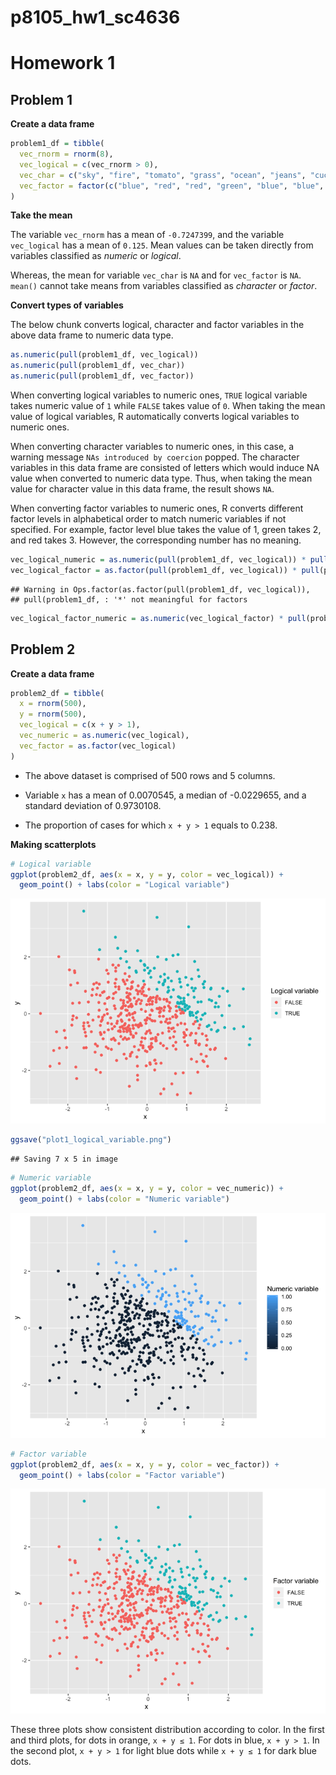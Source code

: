 p8105\_hw1\_sc4636
================

# Homework 1

## Problem 1

**Create a data frame**

``` r
problem1_df = tibble(
  vec_rnorm = rnorm(8),
  vec_logical = c(vec_rnorm > 0),
  vec_char = c("sky", "fire", "tomato", "grass", "ocean", "jeans", "cucumber", "strawberry"),
  vec_factor = factor(c("blue", "red", "red", "green", "blue", "blue", "green", "red"))
)
```

**Take the mean**

The variable `vec_rnorm` has a mean of `-0.7247399`, and the variable
`vec_logical` has a mean of `0.125`. Mean values can be taken directly
from variables classified as *numeric* or *logical*.

Whereas, the mean for variable `vec_char` is `NA` and for `vec_factor`
is `NA`. `mean()` cannot take means from variables classified as
*character* or *factor*.

**Convert types of variables**

The below chunk converts logical, character and factor variables in the
above data frame to numeric data type.

``` r
as.numeric(pull(problem1_df, vec_logical))
as.numeric(pull(problem1_df, vec_char))
as.numeric(pull(problem1_df, vec_factor))
```

When converting logical variables to numeric ones, `TRUE` logical
variable takes numeric value of `1` while `FALSE` takes value of `0`.
When taking the mean value of logical variables, R automatically
converts logical variables to numeric ones.

When converting character variables to numeric ones, in this case, a
warning message `NAs introduced by coercion` popped. The character
variables in this data frame are consisted of letters which would induce
NA value when converted to numeric data type. Thus, when taking the mean
value for character value in this data frame, the result shows `NA`.

When converting factor variables to numeric ones, R converts different
factor levels in alphabetical order to match numeric variables if not
specified. For example, factor level blue takes the value of 1, green
takes 2, and red takes 3. However, the corresponding number has no
meaning.

``` r
vec_logical_numeric = as.numeric(pull(problem1_df, vec_logical)) * pull(problem1_df, vec_rnorm)
vec_logical_factor = as.factor(pull(problem1_df, vec_logical)) * pull(problem1_df, vec_rnorm)
```

    ## Warning in Ops.factor(as.factor(pull(problem1_df, vec_logical)),
    ## pull(problem1_df, : '*' not meaningful for factors

``` r
vec_logical_factor_numeric = as.numeric(vec_logical_factor) * pull(problem1_df, vec_rnorm)
```

## Problem 2

**Create a data frame**

``` r
problem2_df = tibble(
  x = rnorm(500),
  y = rnorm(500),
  vec_logical = c(x + y > 1),
  vec_numeric = as.numeric(vec_logical),
  vec_factor = as.factor(vec_logical)
)
```

  - The above dataset is comprised of 500 rows and 5 columns.

  - Variable `x` has a mean of 0.0070545, a median of -0.0229655, and a
    standard deviation of 0.9730108.

  - The proportion of cases for which `x + y > 1` equals to 0.238.

**Making scatterplots**

``` r
# Logical variable
ggplot(problem2_df, aes(x = x, y = y, color = vec_logical)) +
  geom_point() + labs(color = "Logical variable")
```

![](p8105_hw1_sc4636_files/figure-gfm/scatterplots%20of%20y%20vs%20x-1.png)<!-- -->

``` r
ggsave("plot1_logical_variable.png")
```

    ## Saving 7 x 5 in image

``` r
# Numeric variable
ggplot(problem2_df, aes(x = x, y = y, color = vec_numeric)) +
  geom_point() + labs(color = "Numeric variable")
```

![](p8105_hw1_sc4636_files/figure-gfm/scatterplots%20of%20y%20vs%20x-2.png)<!-- -->

``` r
# Factor variable
ggplot(problem2_df, aes(x = x, y = y, color = vec_factor)) +
  geom_point() + labs(color = "Factor variable")
```

![](p8105_hw1_sc4636_files/figure-gfm/scatterplots%20of%20y%20vs%20x-3.png)<!-- -->

These three plots show consistent distribution according to color. In
the first and third plots, for dots in orange, `x + y ≤ 1`. For dots in
blue, `x + y > 1`. In the second plot, `x + y > 1` for light blue dots
while `x + y ≤ 1` for dark blue dots.
